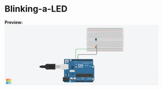 # Blinking-a-LED

**Preview:**
![Image](https://github.com/AniketP04/Blinking-a-LED/blob/main/Blinking-a-LED.png)
